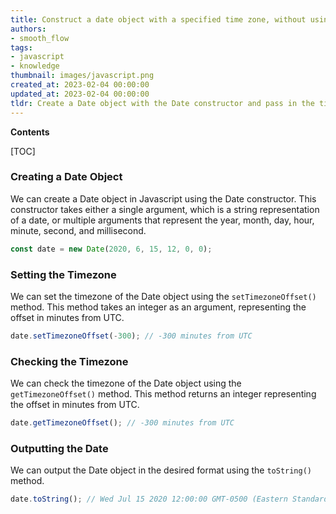 ```yaml
---
title: Construct a date object with a specified time zone, without using a string representation
authors:
- smooth_flow
tags:
- javascript
- knowledge
thumbnail: images/javascript.png
created_at: 2023-02-04 00:00:00
updated_at: 2023-02-04 00:00:00
tldr: Create a Date object with the Date constructor and pass in the timezone offset in minutes as the second argument.
---
```


**Contents**

[TOC]

### Creating a Date Object

We can create a Date object in Javascript using the Date constructor. This constructor takes either a single argument, which is a string representation of a date, or multiple arguments that represent the year, month, day, hour, minute, second, and millisecond.

```javascript
const date = new Date(2020, 6, 15, 12, 0, 0);
```

### Setting the Timezone

We can set the timezone of the Date object using the `setTimezoneOffset()` method. This method takes an integer as an argument, representing the offset in minutes from UTC.

```javascript
date.setTimezoneOffset(-300); // -300 minutes from UTC
```

### Checking the Timezone

We can check the timezone of the Date object using the `getTimezoneOffset()` method. This method returns an integer representing the offset in minutes from UTC.

```javascript
date.getTimezoneOffset(); // -300 minutes from UTC
```

### Outputting the Date

We can output the Date object in the desired format using the `toString()` method.

```javascript
date.toString(); // Wed Jul 15 2020 12:00:00 GMT-0500 (Eastern Standard Time)
```
